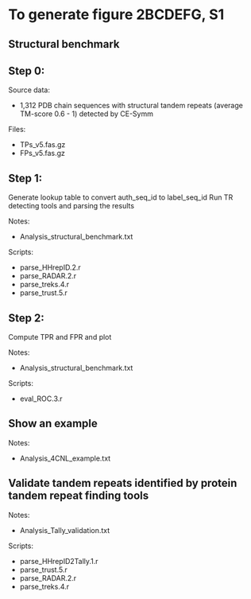 # To generate figure 2BCDEFG, S1
## Structural benchmark

Step 0:
---
Source data:
 - 1,312 PDB chain sequences with structural tandem repeats (average TM-score 0.6 - 1) detected by CE-Symm

Files:
 - TPs_v5.fas.gz
 - FPs_v5.fas.gz

Step 1:
---
Generate lookup table to convert auth_seq_id to label_seq_id
Run TR detecting tools and parsing the results

Notes:
 - Analysis_structural_benchmark.txt

Scripts:
 - parse_HHrepID.2.r
 - parse_RADAR.2.r
 - parse_treks.4.r
 - parse_trust.5.r
	 
Step 2:
---
Compute TPR and FPR and plot

Notes:
 - Analysis_structural_benchmark.txt

Scripts:
 - eval_ROC.3.r


Show an example
---

Notes:
 - Analysis_4CNL_example.txt


Validate tandem repeats identified by protein tandem repeat finding tools
---

Notes:
 - Analysis_Tally_validation.txt

Scripts:
 - parse_HHrepID2Tally.1.r
 - parse_trust.5.r
 - parse_RADAR.2.r
 - parse_treks.4.r